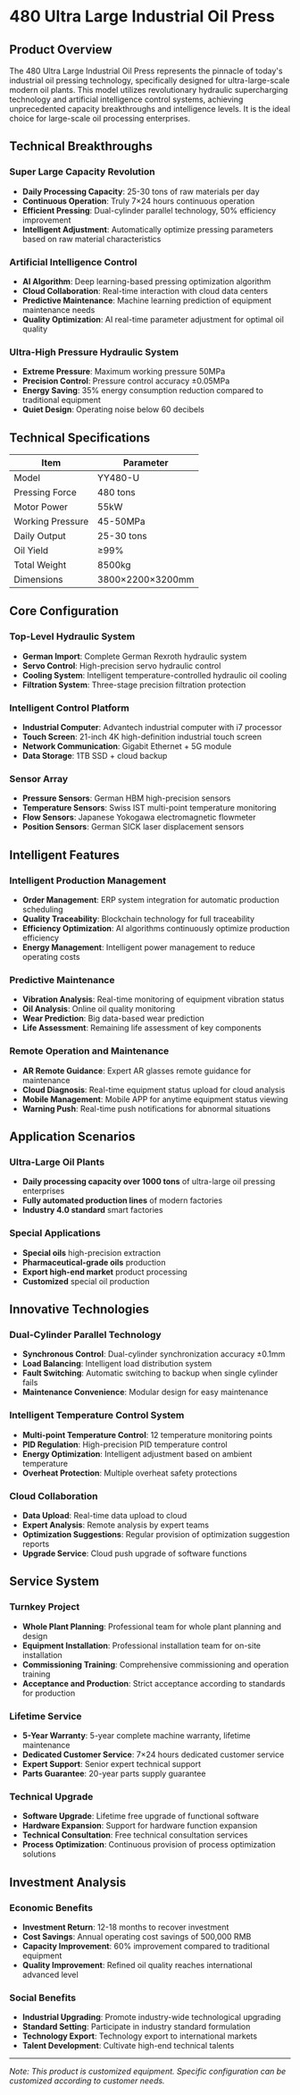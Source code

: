 # 480 Ultra Large Industrial Oil Press

## Product Overview

The 480 Ultra Large Industrial Oil Press represents the pinnacle of today's industrial oil pressing technology, specifically designed for ultra-large-scale modern oil plants. This model utilizes revolutionary hydraulic supercharging technology and artificial intelligence control systems, achieving unprecedented capacity breakthroughs and intelligence levels. It is the ideal choice for large-scale oil processing enterprises.

## Technical Breakthroughs

### Super Large Capacity Revolution
- **Daily Processing Capacity**: 25-30 tons of raw materials per day
- **Continuous Operation**: Truly 7×24 hours continuous operation
- **Efficient Pressing**: Dual-cylinder parallel technology, 50% efficiency improvement
- **Intelligent Adjustment**: Automatically optimize pressing parameters based on raw material characteristics

### Artificial Intelligence Control
- **AI Algorithm**: Deep learning-based pressing optimization algorithm
- **Cloud Collaboration**: Real-time interaction with cloud data centers
- **Predictive Maintenance**: Machine learning prediction of equipment maintenance needs
- **Quality Optimization**: AI real-time parameter adjustment for optimal oil quality

### Ultra-High Pressure Hydraulic System
- **Extreme Pressure**: Maximum working pressure 50MPa
- **Precision Control**: Pressure control accuracy ±0.05MPa
- **Energy Saving**: 35% energy consumption reduction compared to traditional equipment
- **Quiet Design**: Operating noise below 60 decibels

## Technical Specifications

| Item | Parameter |
|------|-----------|
| Model | YY480-U |
| Pressing Force | 480 tons |
| Motor Power | 55kW |
| Working Pressure | 45-50MPa |
| Daily Output | 25-30 tons |
| Oil Yield | ≥99% |
| Total Weight | 8500kg |
| Dimensions | 3800×2200×3200mm |

## Core Configuration

### Top-Level Hydraulic System
- **German Import**: Complete German Rexroth hydraulic system
- **Servo Control**: High-precision servo hydraulic control
- **Cooling System**: Intelligent temperature-controlled hydraulic oil cooling
- **Filtration System**: Three-stage precision filtration protection

### Intelligent Control Platform
- **Industrial Computer**: Advantech industrial computer with i7 processor
- **Touch Screen**: 21-inch 4K high-definition industrial touch screen
- **Network Communication**: Gigabit Ethernet + 5G module
- **Data Storage**: 1TB SSD + cloud backup

### Sensor Array
- **Pressure Sensors**: German HBM high-precision sensors
- **Temperature Sensors**: Swiss IST multi-point temperature monitoring
- **Flow Sensors**: Japanese Yokogawa electromagnetic flowmeter
- **Position Sensors**: German SICK laser displacement sensors

## Intelligent Features

### Intelligent Production Management
- **Order Management**: ERP system integration for automatic production scheduling
- **Quality Traceability**: Blockchain technology for full traceability
- **Efficiency Optimization**: AI algorithms continuously optimize production efficiency
- **Energy Management**: Intelligent power management to reduce operating costs

### Predictive Maintenance
- **Vibration Analysis**: Real-time monitoring of equipment vibration status
- **Oil Analysis**: Online oil quality monitoring
- **Wear Prediction**: Big data-based wear prediction
- **Life Assessment**: Remaining life assessment of key components

### Remote Operation and Maintenance
- **AR Remote Guidance**: Expert AR glasses remote guidance for maintenance
- **Cloud Diagnosis**: Real-time equipment status upload for cloud analysis
- **Mobile Management**: Mobile APP for anytime equipment status viewing
- **Warning Push**: Real-time push notifications for abnormal situations

## Application Scenarios

### Ultra-Large Oil Plants
- **Daily processing capacity over 1000 tons** of ultra-large oil pressing enterprises
- **Fully automated production lines** of modern factories
- **Industry 4.0 standard** smart factories

### Special Applications
- **Special oils** high-precision extraction
- **Pharmaceutical-grade oils** production
- **Export high-end market** product processing
- **Customized** special oil production

## Innovative Technologies

### Dual-Cylinder Parallel Technology
- **Synchronous Control**: Dual-cylinder synchronization accuracy ±0.1mm
- **Load Balancing**: Intelligent load distribution system
- **Fault Switching**: Automatic switching to backup when single cylinder fails
- **Maintenance Convenience**: Modular design for easy maintenance

### Intelligent Temperature Control System
- **Multi-point Temperature Control**: 12 temperature monitoring points
- **PID Regulation**: High-precision PID temperature control
- **Energy Optimization**: Intelligent adjustment based on ambient temperature
- **Overheat Protection**: Multiple overheat safety protections

### Cloud Collaboration
- **Data Upload**: Real-time data upload to cloud
- **Expert Analysis**: Remote analysis by expert teams
- **Optimization Suggestions**: Regular provision of optimization suggestion reports
- **Upgrade Service**: Cloud push upgrade of software functions

## Service System

### Turnkey Project
- **Whole Plant Planning**: Professional team for whole plant planning and design
- **Equipment Installation**: Professional installation team for on-site installation
- **Commissioning Training**: Comprehensive commissioning and operation training
- **Acceptance and Production**: Strict acceptance according to standards for production

### Lifetime Service
- **5-Year Warranty**: 5-year complete machine warranty, lifetime maintenance
- **Dedicated Customer Service**: 7×24 hours dedicated customer service
- **Expert Support**: Senior expert technical support
- **Parts Guarantee**: 20-year parts supply guarantee

### Technical Upgrade
- **Software Upgrade**: Lifetime free upgrade of functional software
- **Hardware Expansion**: Support for hardware function expansion
- **Technical Consultation**: Free technical consultation services
- **Process Optimization**: Continuous provision of process optimization solutions

## Investment Analysis

### Economic Benefits
- **Investment Return**: 12-18 months to recover investment
- **Cost Savings**: Annual operating cost savings of 500,000 RMB
- **Capacity Improvement**: 60% improvement compared to traditional equipment
- **Quality Improvement**: Refined oil quality reaches international advanced level

### Social Benefits
- **Industrial Upgrading**: Promote industry-wide technological upgrading
- **Standard Setting**: Participate in industry standard formulation
- **Technology Export**: Technology export to international markets
- **Talent Development**: Cultivate high-end technical talents

---
*Note: This product is customized equipment. Specific configuration can be customized according to customer needs.*